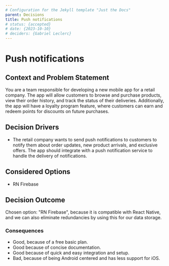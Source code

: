 ```yaml
---
# Configuration for the Jekyll template "Just the Docs"
parent: Decisions
title: Push notifications
# status: {accepted}
# date: {2023-10-10}
# deciders: {Gabriel Leclerc}
---
```


# Push notifications

## Context and Problem Statement

You are a team responsible for developing a new mobile app for a retail company. The app will allow customers to browse and purchase products, view their order history, and track the status of their deliveries. Additionally, the app will have a loyalty program feature, where customers can earn and redeem points for discounts on future purchases.

## Decision Drivers

- The retail company wants to send push notifications to customers to notify them about order updates, new product arrivals, and exclusive offers. The app should integrate with a push notification service to handle the delivery of notifications.

## Considered Options

- RN Firebase

## Decision Outcome

Chosen option: "RN Firebase", because it is compatible with React Native, and we can also eliminate redundancies by using this for our data storage.

### Consequences

- Good, because of a free basic plan.
- Good because of concise documentation.
- Good because of quick and easy integration and setup.
- Bad, because of being Android centered and has less support for iOS.
